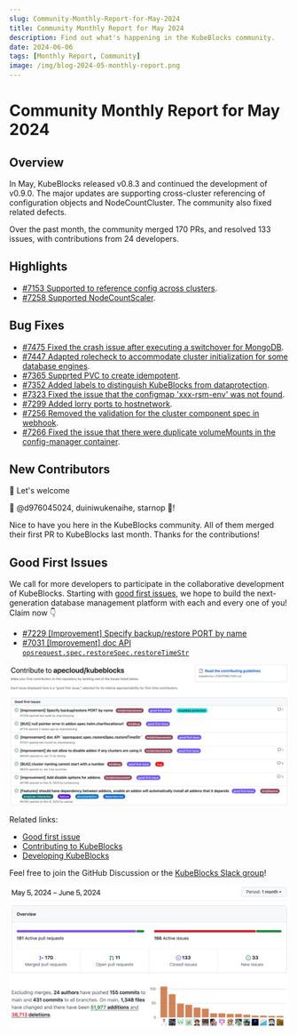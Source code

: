 ```yaml
---
slug: Community-Monthly-Report-for-May-2024
title: Community Monthly Report for May 2024
description: Find out what's happening in the KubeBlocks community.
date: 2024-06-06
tags: [Monthly Report, Community]
image: /img/blog-2024-05-monthly-report.png
---
```


# Community Monthly Report for May 2024

## Overview

In May, KubeBlocks released v0.8.3 and continued the development of v0.9.0. The major updates are supporting cross-cluster referencing of configuration objects and NodeCountCluster. The community also fixed related defects.

Over the past month, the community merged 170 PRs, and resolved 133 issues, with contributions from 24 developers.

## Highlights

- [#7153 Supported to reference config across clusters](https://github.com/apecloud/kubeblocks/pull/7153).
- [#7258 Supported NodeCountScaler](https://github.com/apecloud/kubeblocks/pull/7258).

## Bug Fixes

- [#7475 Fixed the crash issue after executing a switchover for MongoDB](https://github.com/apecloud/kubeblocks/pull/7475).
- [#7447 Adapted rolecheck to accommodate cluster initialization for some database engines](https://github.com/apecloud/kubeblocks/pull/7447).
- [#7365 Supprted PVC to create idempotent](https://github.com/apecloud/kubeblocks/pull/7365).
- [#7352 Added labels to distinguish KubeBlocks from dataprotection](https://github.com/apecloud/kubeblocks/pull/7352).
- [#7323 Fixed the issue that the configmap 'xxx-rsm-env' was not found](https://github.com/apecloud/kubeblocks/pull/7323).
- [#7299 Added lorry ports to hostnetwork](https://github.com/apecloud/kubeblocks/pull/7299).
- [#7256 Removed the validation for the cluster component spec in webhook](https://github.com/apecloud/kubeblocks/pull/7256).
- [#7266 Fixed the issue that there were duplicate volumeMounts in the config-manager container](https://github.com/apecloud/kubeblocks/pull/7267).

## New Contributors

👏 Let's welcome

💙 @d976045024, duiniwukenaihe, starnop 💙!

Nice to have you here in the KubeBlocks community. All of them merged their first PR to KubeBlocks last month. Thanks for the contributions!

## Good First Issues

We call for more developers to participate in the collaborative development of KubeBlocks. Starting with [good first issues](https://github.com/apecloud/kubeblocks/contribute), we hope to build the next-generation database management platform with each and every one of you! Claim now 👇

- [#7229 [Improvement] Specify backup/restore PORT by name](https://github.com/apecloud/kubeblocks/issues/7229)
- [#7031 [Improvement] doc API `opsrequest.spec.restoreSpec.restoreTimeStr`](https://github.com/apecloud/kubeblocks/issues/7031)

![2024-04-good-first-issues](./../static/images/2024-04-good-first-issues.jpg)

Related links:
- [Good first issue](https://github.com/apecloud/kubeblocks/contribute)
- [Contributing to KubeBlocks](https://github.com/apecloud/kubeblocks/blob/main/docs/CONTRIBUTING.md)
- [Developing KubeBlocks](https://github.com/apecloud/kubeblocks/blob/main/docs/00%20-%20index.md)

Feel free to join the GitHub Discussion or the [KubeBlocks Slack group](https://join.slack.com/t/kubeblocks/shared_invite/zt-29tx52d8n-vli24S6gtD5ODJlNUqLqbQ)!

![2024-05-overview](./../static/images/2024-05-overview.png)